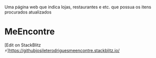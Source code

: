 Uma página web que indica lojas, restaurantes e etc. que possua os itens procurados atualizados

# MeEncontre

[Edit on StackBlitz ⚡️]https://githubjosileterodriguesmeencontre.stackblitz.io/

